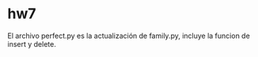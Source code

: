 # hw7

El archivo perfect.py es la actualización de family.py, incluye la funcion de insert y delete. 
